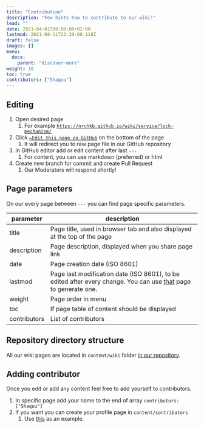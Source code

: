 ```yaml
---
title: "Contribution"
description: "Few hints how to contribute to our wiki!"
lead: ""
date: 2021-04-01T00:00:00+02:00
lastmod: 2021-08-11T22:39:08.118Z
draft: false
images: []
menu:
  docs:
    parent: "discover-more"
weight: 10
toc: true
contributors: ["Shaquu"]
---
```


## Editing

1. Open desired page
   1. For example [`https://nrchkb.github.io/wiki/service/lock-mechanism/`](https://nrchkb.github.io/wiki/service/lock-mechanism/)
2. Click [`✏️Edit this page on GitHub`](https://github.com/NRCHKB/NRCHKB.github.io/blob/master/content/wiki/service/lock-mechanism/index.md) on the bottom of the page
   1. It will redirect you to raw page file in our GitHub repository
3. In GitHub editor add or edit content after last `---`
   1. For content, you can use markdown (preferred) or html
4. Create new branch for commit and create Pull Request
   1. Our Moderators will respond shortly!

## Page parameters

On our every page between `---` you can find page specific parameters.

| parameter | description |
|---|---|
| title | Page title, used in browser tab and also displayed at the top of the page |
| description | Page description, displayed when you share page link |
| date | Page creation date (ISO 8601) |
| lastmod | Page last modification date (ISO 8601), to be edited after every change. You can use [that](https://www.timestamp-converter.com/) page to generate one. |
| weight | Page order in menu |
| toc | If page table of content should be displayed |
| contributors | List of contributors |

## Repository directory structure

All our wiki pages are located in `content/wiki` folder [in our repository](https://github.com/NRCHKB/NRCHKB.github.io/tree/master/content/wiki).

## Adding contributor

Once you edit or add any content feel free to add yourself to contributors.

1. In specific page add your name to the end of array `contributors: ["Shaquu"]`
2. If you want you can create your profile page in `content/contributors`
   1. Use [this](https://github.com/NRCHKB/NRCHKB.github.io/blob/master/content/contributors/shaquu/_index.md) as an example.
